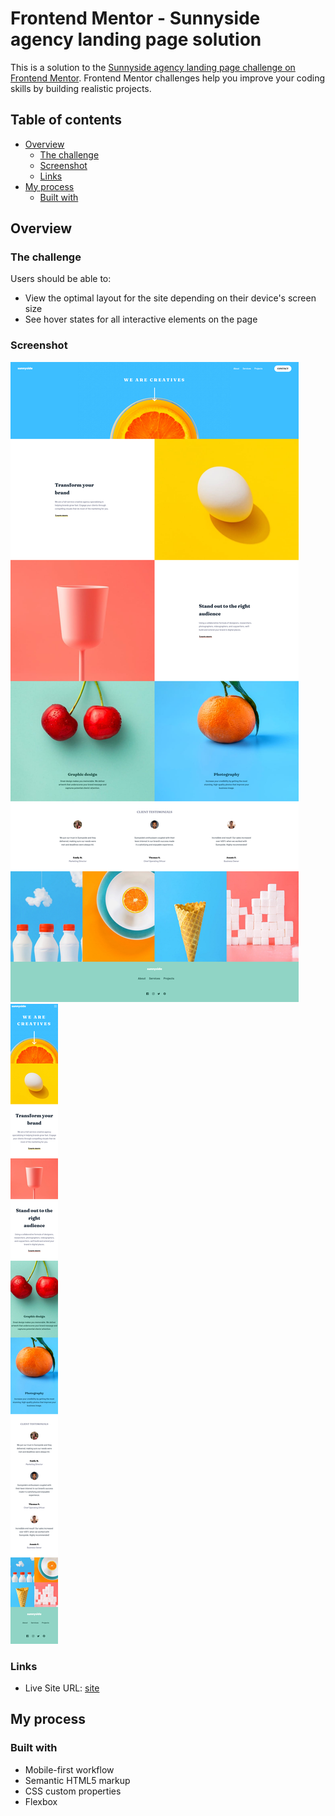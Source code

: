 # Frontend Mentor - Sunnyside agency landing page solution

This is a solution to the [Sunnyside agency landing page challenge on Frontend Mentor](https://www.frontendmentor.io/challenges/sunnyside-agency-landing-page-7yVs3B6ef). Frontend Mentor challenges help you improve your coding skills by building realistic projects.


## Table of contents

- [Overview](#overview)
  - [The challenge](#the-challenge)
  - [Screenshot](#screenshot)
  - [Links](#links)
- [My process](#my-process)
  - [Built with](#built-with)


## Overview

### The challenge

Users should be able to:

- View the optimal layout for the site depending on their device's screen size
- See hover states for all interactive elements on the page


### Screenshot

![desktop screenshot](./screenshots/desktop-screenshot.png)
![mobile screenshot](./screenshots/mobile-screenshot.png)

### Links

- Live Site URL: [site](https://mohamedyasser27.github.io/Sunnyside-agency-landing-page/)

## My process

### Built with

- Mobile-first workflow
- Semantic HTML5 markup
- CSS custom properties
- Flexbox
